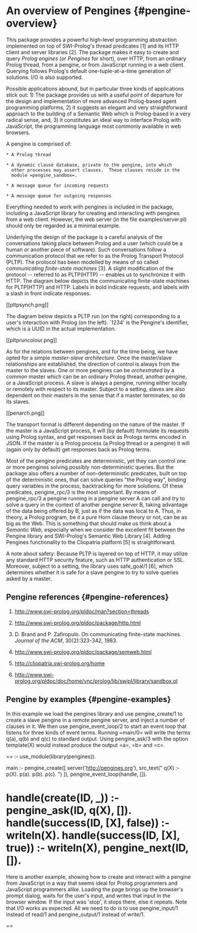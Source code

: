 # An overview of Pengines		{#pengine-overview}

This package provides a  powerful   high-level  programming  abstraction
implemented on top of SWI-Prolog's thread   predicates  [1] and its HTTP
client and server libraries [2]. The package makes it easy to create and
query _Prolog engines_ (or _Pengines_  for   short),  over HTTP, from an
ordinary Prolog thread, from a pengine, or  from JavaScript running in a
web  client.  Querying  follows   Prolog's  default  one-tuple-at-a-time
generation of solutions. I/O is also supported.

Possible  applications  abound,  but  in    particular  three  kinds  of
applications stick out: 1) The package provides   us with a useful point
of  departure  for  the  design  and  implementation  of  more  advanced
Prolog-based agent programming platforms, 2) it  suggests an elegant and
very straightforward approach to the building of a Semantic Web which is
Prolog-based in a very radical sense, and,   3)  it constitutes an ideal
way to interface Prolog with JavaScript,   the programming language most
commonly available in web browsers.

A pengine is comprised of:

    * A Prolog thread

    * A dynamic clause database, private to the pengine, into which
      other processes may assert clauses.  These clauses reside in the
      module =pengine_sandbox=.

    * A message queue for incoming requests

    * A message queue for outgoing responses

Everything needed to work with  pengines   is  included  in the package,
including  a  JavaScript  library  for  creating  and  interacting  with
pengines from a web  client.  However,  the   web  server  (in  the file
examples/server.pl) should only be regarded as a minimal example.

Underlying the design of the  package  is   a  careful  analysis  of the
conversations taking place between Prolog and a   user (which could be a
human or another  piece  of  software).   Such  conversations  follow  a
communication protocol that we refer to as the Prolog Transport Protocol
(PLTP).  The  protocol  has  been  modelled    by  means  of  so  called
_communicating finite-state machines_ [3]. A  slight modification of the
protocol -- referred to as PLTP(HTTP) --   enables  us to synchronize it
with HTTP. The diagram  below   depicts  the  communicating finite-state
machines for PLTP(HTTP) and HTTP. Labels  in bold indicate requests, and
labels with a slash in front indicate responses.

[[pltpsynch.png]]

The diagram below depicts a PLTP run (on the right) corresponding to a
user's interaction with Prolog (on the left). `1234' is the Pengine's
identifier, which is a UUID in the actual implementation.

[[pltpruncolour.png]]

As for the relations between pengines, and   for the time being, we have
opted for a simple _master-slave   architecture_.  Once the master/slave
relationships are established, the direction of   control is always from
the master to the slaves. One or  more pengines can be _orchestrated_ by
a common master which can be an ordinary Prolog thread, another pengine,
or a JavaScript process. A slave  is   always  a pengine, running either
locally or remotely with respect to its   master.  Subject to a setting,
slaves are also dependent on their masters in the sense that if a master
terminates, so do its slaves.

[[penarch.png]]

The transport format is different depending on the nature of the master.
If the master is a JavaScript process,   it  will (by default) formulate
its requests using Prolog syntax,  and   get  responses  back as Prologs
terms encoded in JSON. If  the  master   is  a  Prolog process (a Prolog
thread or a pengine) it will (again  only by default) get responses back
as Prolog terms.

Most of the pengine predicates are   deterministic, yet they can control
one or more pengines solving possibly non-deterministic queries. But the
package also offers a number of   non-deterministic predicates, built on
top of the deterministic ones, that can  solve queries "the Prolog way",
binding query variables in the process, backtracking for more solutions.
Of these predicates, pengine_rpc/3 is the   most  important. By means of
pengine_rpc/3 a pengine running in a pengine   server A can call and try
to solve a query in the  context   of  another  pengine server B, taking
advantage of the data being offered by B,  just as if the data was local
to A. Thus, in theory, a Prolog program, be it a pure Horn clause theory
or not, can be as big as the Web.  This is something that should make us
think about a _Semantic Web_, especially  when we consider the excellent
fit between the Pengine library and   SWI-Prolog's  Semantic Web Library
[4]. Adding Pengines functionality to the Cliopatria platform [5] is
 straightforward.

A note about safety: Because PLTP is  layered   on  top  of HTTP, it may
utilize any standard HTTP security feature,  such as HTTP authentication
or SSL. Moreover, subject to  a   setting,  the library uses safe_goal/1
[6], which determines whether it is safe for   a slave pengine to try to
solve queries asked by a master.


## Pengine references		{#pengine-references}

 1. http://www.swi-prolog.org/pldoc/man?section=threads

 2. http://www.swi-prolog.org/pldoc/package/http.html

 3. D. Brand and P. Zafiropulo. On communicating finite-state machines.
   _Journal of the ACM_, 30(2):323-342, 1983.

 4. http://www.swi-prolog.org/pldoc/package/semweb.html

 5. http://cliopatria.swi-prolog.org/home

 6. http://www.swi-prolog.org/pldoc/doc/home/vnc/prolog/lib/swipl/library/sandbox.pl



## Pengine by examples		{#pengine-examples}

In this example we load the pengines library and use pengine_create/1 to
create a slave pengine in a remote   pengine server, and inject a number
of clauses in it. We then  use   pengine_event_loop/2  to start an event
loop that listens for three kinds of  event terms. Running =main/0= will
write  the  terms  q(a),  q(b)  and   q(c)  to  standard  output.  Using
pengine_ask/3 with the option template(X) would instead produce the output
=a=, =b= and =c=.

==
:- use_module(library(pengines)).

main :-
    pengine_create([
        server('http://pengines.org'),
        src_text("
            q(X) :- p(X).
            p(a). p(b). p(c).
        ")
    ]),
    pengine_event_loop(handle, []).


handle(create(ID, _)) :-
    pengine_ask(ID, q(X), []).
handle(success(ID, [X], false)) :-
    writeln(X).
handle(success(ID, [X], true)) :-
    writeln(X),
    pengine_next(ID, []).
==

Here is another example, showing  how  to   create  and  interact with a
pengine from JavaScript in a way that seems ideal for Prolog programmers
and JavaScript programmers alike.   Loading the page
brings up the browser's prompt dialog, waits   for the user's input, and
writes that input in the browser  window.   If  the input was 'stop', it
stops there, else it repeats. Note that   I/O  works as expected. All we
need  to  do  is  to   use    pengine_input/1   instead  of  read/1  and
pengine_output/1 instead of write/1.

==
<html lang="en">
    <head>
        <script src="/vendor/jquery/jquery-2.0.3.min.js"></script>
        <script src="/assets/js/pengine.js"></script>
        <script type="text/x-prolog">

            main :-
                repeat,
                pengine_input(X),
                pengine_output(X),
                X == stop.

        </script>
        <script>
            var pengine = new Pengine({
                oncreate: handleCreate,
                onprompt: handlePrompt,
                onoutput: handleOutput
            });
            function handleCreate() {
                pengine.ask('main');
            }
            function handlePrompt() {
                pengine.input(prompt(this.data));
            }
            function handleOutput() {
                $('#out').html(this.data);
            }
        </script>
    </head>
    <body>
        <div id="out"></div>
    </body>
</html>
==

Our third example shows that a non-deterministic predicate can be called
remotely by means of pengine_rpc/2,  yet   behave  exactly  as if called
locally:

==
?- use_module(library(pengines)).

?- member(X, [a, b, c, d]),
   pengine_rpc('http://pengines.org', p(X), [
       src_list([p(b), p(c), p(d), p(e)])
   ]),
   member(X, [c, d, e, f]).
X = c ;
X = d.
?-
==

## Making predicates available to clients {#pengine-server-code}

The code sent to a pengine is  executed   in  the  context of the module
=pengine_sandbox= and the safety of goals is validated using safe_goal/1
prior to execution. Any  pengine  has   access  to  the  safe predicates
defined in library(sandbox). If a server  wishes   to  extend the set of
predicates, it must:

  1. Define one or more modules that export the desired additional
     predicates.

  2. Makes this code available to the sandbox using the call below,
     assuming that the additional predicates are defined in the
     Prolog module file domain_predicates.pl

     ==
     :- use_module(pengine_sandbox:domain_predicates).
     ==

  3. Register *safe* foreign predicates with library(sandbox), i.e.,
     predicates that do not have side effects such as accessing the
     file system, load foreign extensions, define other predicates
     outside the sandbox environment, etc.

     Note that the safety of Prolog predicate can typically be
     proven by library(sandbox).  This may not be the case if
     untracktable forms of meta-calling are used.  In this case
     it is adviced to avoid such code.  If this is not possible,
     the code must be carefully reviewed by hand and of proven to
     be safe it may be registered with the sandbox library.

For example, basic RDF access can be  granted to pengines using the code
below.  Please  *study  the  sandboxing  code  carefully  before  adding
declarations*.

  ==
  :- use_module(pengine_sandbox:library(semweb/rdf_db)).
  :- use_module(library(sandbox)).

  :- multifile sandbox:safe_primitive/1.

  sandbox:safe_primitive(rdf_db:rdf(_,_,_)).
  ==


## Mapping Prolog terms into JSON	{#prolog-canonical-json}

In Prolog, solutions to queries are given as bindings which map variable
names into Prolog terms. A  programmer   using  Pengines in a JavaScript
evironment needs to understand how bindings are converted into JSON. For
example, the programmer needs to understand  that the second solution to
=|append(Xs,   Ys,   [a,b,c])|=    is    given     by    the    bindings
=|['Xs'=[a],'Ys'=[b,c]]|= and that these binding   can be represented in
JSON as =|{"Xs":["a"], "Ys":["b","c"]}|=.

Pengines defines the following mapping between   ground Prolog terms and
JSON.

    * A Prolog atom is mapped to a JSON string.
    * A Prolog number is mapped to a JSON number.
    * A Prolog list is mapped to a JSON array.
    * The Prolog terms =|@(true)|= and =|@(false)|= are mapped to the
      JSON constants =true= and =false=, respectively.
    * The Prolog term =|@(null)|= is mapped to the JSON constant =null=.
    * A Prolog term json(NameValueList), where `NameValueList` is a
    list of `Name=Value` pairs, is mapped to a JSON object.

    * Any other complex Prolog term `T` is mapped to a JSON object of
    the form =|{"functor": F, "args": A}|= where `F` is a string
    representing the functor of `T` and `A` is the list of JSON values
    representing `T`s arguments.


## Pengine settings		{#pengine-settings}

Settings currently recognized by the Pengines library:


| *Name*		   | *Type*	| *Default* | *Description*						      |
| max_session_pengines	   | integer	| 1	    | Maximum number of pengines a client can create.  -1 is infinite |
| time_limit		   | number	| 60	    | Maximum time between output (in seconds)			      |
| allow_from		   | list(atom)	| [*]	    | Specify allowed IP addresses				      |
| deny_from		   | list(atom)	| []	    | Specify denied IP addresses.  Applied after =allow_from=.	      |

# Pengine libraries		{#pengine-libs}
